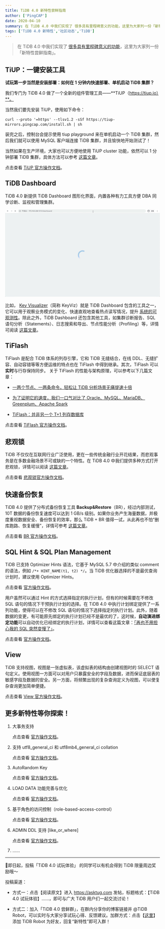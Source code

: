 ```yaml
---
title: TiDB 4.0 新特性尝鲜指南
author: ['PingCAP']
date: 2020-04-10
summary: 在 TiDB 4.0 中我们实现了 很多具有里程碑意义的功能，这里为大家列一份「新特性尝鲜指南」。
tags: ['TiDB 4.0 新特性','社区动态','TiDB']
---
```

>在 TiDB 4.0 中我们实现了 [很多具有里程碑意义的功能](https://pingcap.com/blog-cn/the-overview-of-tidb-4.0/)，这里为大家列一份「新特性尝鲜指南」。

## TiUP：一键安装工具

**试玩第一步当然是安装部署：如何在 1 分钟内快速部署、单机启动 TiDB 集群？**

我们专门为 TiDB 4.0 做了一个全新的组件管理工具——**TiUP（https://tiup.io）**。

当然我们要先安装 TiUP，使用如下命令：

```
curl --proto '=https' --tlsv1.2 -sSf https://tiup-mirrors.pingcap.com/install.sh | sh
```

装完之后，控制台会提示使用 tiup playground 来在单机启动一个 TiDB 集群，然后我们就可以使用 MySQL 客户端连接 TiDB 集群，并且愉快地开始测试了！

当然如果在生产环境，大家也可以方便地使用 TiUP cluster 功能，依然可以 1 分钟部署 TiDB 集群，具体方法可以参考 [这篇文章](https://pingcap.com/blog-cn/the-overview-of-tidb-4.0/)。

点击查看 [TiUP 官方操作文档](https://pingcap.com/docs-cn/stable/how-to/deploy/orchestrated/tiup/)。

## TiDB Dashboard

TiDB 4.0 新提供 TiDB Dashboard 图形化界面，内置各种有力工具方便 DBA 同学诊断、监视和管理集群。

![](media/tidb-4.0-new-features-tasting-guide/1-tidb-dashboard.gif)

比如， [Key Visualizer](https://pingcap.com/blog-cn/tidb-4.0-key-visualizer/)（简称 KeyViz）就是 TiDB Dashboard 包含的工具之一，它可以用于观察业务模式的变化、快速直观地查看热点读写情况，提升 [系统的可观测性](https://pingcap.com/blog-cn/observability-of-distributed-system/)。除此之外，TiDB Dashboard 还包含其他工具，如集群诊断报告、SQL 语句分析（Statements）、日志搜索和导出、节点性能分析（Profiling）等，详情可阅读 [这篇文章](https://pingcap.com/blog-cn/tidb-4.0-tidb-dashboard/)。

## TiFlash

TiFlash 是配合 TiDB 体系的列存引擎，它和 TiDB 无缝结合，在线 DDL、无缝扩容、自动容错等等方便运维的特点也在 TiFlash 中得到继承。其次，TiFlash 可以**实时**与行存保持同步。
关于 TiFlash 的性能与架构原理，可以参考以下几篇文章：

*   [一两个节点、一两条命令，轻松让 TiDB 分析场景无痛提速十倍](https://pingcap.com/blog-cn/10x-improving-analytical-processing-ability-of-tidb-with-tiflash/)

*   [为了证明它的速度，我们一口气对比了 Oracle、MySQL、MariaDB、Greenplum、Apache Spark](https://pingcap.com/blog-cn/tidb-and-tiflash-vs-mysql-mariadb-greenplum-apache-spark/)

*   [TiFlash：并非另一个 T+1 列存数据库](https://pingcap.com/blog-cn/tiflash-column-database/)

点击查看 [TiFlash 官方操作文档](https://pingcap.com/docs-cn/stable/reference/tiflash/overview/)。

## 悲观锁

TiDB 不仅仅在互联网行业广泛使用，更在一些传统金融行业开花结果，而悲观事务是在多数金融场景不可或缺的一个特性。在 TiDB 4.0 中我们提供多种方式打开悲观锁，详情可以阅读 [这篇文章](https://pingcap.com/blog-cn/tidb-4.0-pessimistic-lock/)。

点击查看 [悲观锁官方操作文档](https://pingcap.com/docs-cn/stable/reference/transactions/transaction-pessimistic/)。

## 快速备份恢复

TiDB 4.0 提供了分布式备份恢复工具  **Backup&Restore**（BR），经过内部测试，10T 数据的备份恢复速度可以达到 1 GB/s 级别。如果你业务产生海量数据，并极度重视数据安全、备份恢复的效率，那么 TiDB + BR 值得一试，从此再也不怕“删库跑路、恢复缓慢”，详情可参考 [这篇文章](https://pingcap.com/blog-cn/cluster-data-security-backup/)。

点击查看 [BR 官方操作文档](https://pingcap.com/docs-cn/stable/reference/tools/br/br/)。

## SQL Hint & SQL Plan Management

TiDB 已支持 Optimizer Hints 语法，它基于 MySQL 5.7 中介绍的类似 comment 的语法，例如 `/*+ HINT_NAME(t1, t2) */`。当 TiDB 优化器选择的不是最优查询计划时，建议使用 Optimizer Hints。

点击查看 [官方操作文档](https://pingcap.com/docs-cn/stable/reference/performance/optimizer-hints/)。

用户虽然可以通过 Hint 的方式选择指定的执行计划，但有的时候需要在不修改 SQL 语句的情况下干预执行计划的选择。在 TiDB 4.0 中执行计划绑定提供了一系列功能，使得可以在不修改 SQL 语句的情况下选择指定的执行计划。此外，随着数据的变更，有可能原先绑定的执行计划已经不是最优的了，这时候，**自动演进绑定功能**可以自动优化已经绑定的执行计划，详情可以查看这篇文章：[「再也不用担心我的 SQL 突然变慢了」](https://pingcap.com/blog-cn/tidb-4.0-sql-plan-management/)。

点击查看 [官方操作文档](https://pingcap.com/docs-cn/stable/reference/performance/execution-plan-bind/)。

## View

TiDB 支持视图，视图是一张虚拟表，该虚拟表的结构由创建视图时的 SELECT 语句定义。使用视图一方面可以对用户只暴露安全的字段及数据，进而保证底层表的敏感字段及数据的安全。另一方面，将频繁出现的复杂查询定义为视图，可以使复杂查询更加简单便捷。

点击查看 [View 官方操作文档](https://pingcap.com/docs-cn/stable/reference/sql/view/)。

## 更多新特性等你探索！

1. 大事务支持

	点击查看 [官方操作文档](https://pingcap.com/docs-cn/stable/reference/configuration/tidb-server/configuration-file/#txn-total-size-limit)。

2. 支持  utf8_general_ci 和 utf8mb4_general_ci collation

	点击查看 [官方操作文档](https://pingcap.com/docs-cn/stable/reference/sql/character-set/)。

3. AutoRandom Key

	点击查看 [官方操作文档](https://pingcap.com/docs-cn/stable/reference/sql/attributes/auto-random/)。

4. LOAD DATA 功能完善与优化
	
	点击查看 [官方操作文档](https://pingcap.com/docs-cn/stable/reference/sql/statements/load-data/)。
5. 基于角色的访问控制（role-based-access-control）

	点击查看 [官方操作文档](https://pingcap.com/docs-cn/stable/reference/security/role-based-access-control/)。

6. ADMIN DDL 支持 [like_or_where]

	点击查看 [官方操作文档](https://pingcap.com/docs-cn/stable/reference/sql/statements/admin/)。

7. ……

---

🎁即日起，投稿「TiDB 4.0 试玩体验」 的同学可以有机会得到 TiDB 限量周边奖励哦～

投稿渠道：

* 方式一：点击【阅读原文】进入 https://asktug.com  发帖，标题格式：【TiDB 4.0 试玩体验】……，即可与广大 TiDB 用户们一起交流讨论！

* 方式二：加入「TiDB 4.0 尝鲜群」，在群内分享你的博客链接并 @TiDB Robot，可以实时与大家分享试玩心得、反馈建议。加群方式：点击【[这里](http://t.cn/A6h5LjZR)】添加 TiDB Robot 为好友，回复“新特性”即可入群！